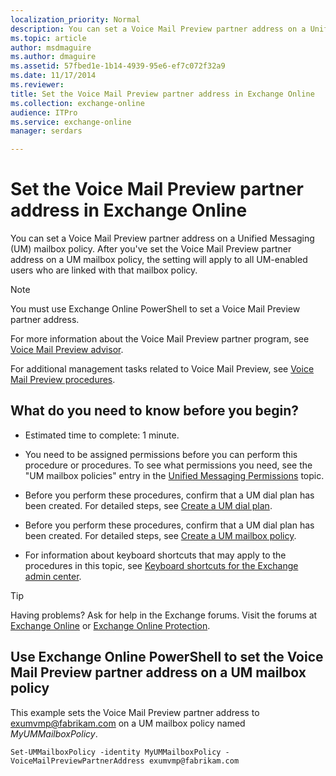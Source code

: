 ```yaml
---
localization_priority: Normal
description: You can set a Voice Mail Preview partner address on a Unified Messaging (UM) mailbox policy. After you've set the Voice Mail Preview partner address on a UM mailbox policy, the setting will apply to all UM-enabled users who are linked with that mailbox policy.
ms.topic: article
author: msdmaguire
ms.author: dmaguire
ms.assetid: 57fbed1e-1b14-4939-95e6-ef7c072f32a9
ms.date: 11/17/2014
ms.reviewer: 
title: Set the Voice Mail Preview partner address in Exchange Online
ms.collection: exchange-online
audience: ITPro
ms.service: exchange-online
manager: serdars

---
```


# Set the Voice Mail Preview partner address in Exchange Online

You can set a Voice Mail Preview partner address on a Unified Messaging (UM) mailbox policy. After you've set the Voice Mail Preview partner address on a UM mailbox policy, the setting will apply to all UM-enabled users who are linked with that mailbox policy.

> [!NOTE]
> You must use Exchange Online PowerShell to set a Voice Mail Preview partner address.

For more information about the Voice Mail Preview partner program, see [Voice Mail Preview advisor](voice-mail-preview-advisor.md).

For additional management tasks related to Voice Mail Preview, see [Voice Mail Preview procedures](voice-mail-preview-procedures.md).

## What do you need to know before you begin?

- Estimated time to complete: 1 minute.

- You need to be assigned permissions before you can perform this procedure or procedures. To see what permissions you need, see the "UM mailbox policies" entry in the [Unified Messaging Permissions](https://technet.microsoft.com/library/d326c3bc-8f33-434a-bf02-a83cc26a5498.aspx) topic.

- Before you perform these procedures, confirm that a UM dial plan has been created. For detailed steps, see [Create a UM dial plan](../../voice-mail-unified-messaging/connect-voice-mail-system/create-um-dial-plan.md).

- Before you perform these procedures, confirm that a UM dial plan has been created. For detailed steps, see [Create a UM mailbox policy](../../voice-mail-unified-messaging/set-up-voice-mail/create-um-mailbox-policy.md).

- For information about keyboard shortcuts that may apply to the procedures in this topic, see [Keyboard shortcuts for the Exchange admin center](../../accessibility/keyboard-shortcuts-in-admin-center.md).

> [!TIP]
> Having problems? Ask for help in the Exchange forums. Visit the forums at [Exchange Online](https://go.microsoft.com/fwlink/p/?linkId=267542) or [Exchange Online Protection](https://go.microsoft.com/fwlink/p/?linkId=285351).

## Use Exchange Online PowerShell to set the Voice Mail Preview partner address on a UM mailbox policy

This example sets the Voice Mail Preview partner address to exumvmp@fabrikam.com on a UM mailbox policy named _MyUMMailboxPolicy_.

```
Set-UMMailboxPolicy -identity MyUMMailboxPolicy -VoiceMailPreviewPartnerAddress exumvmp@fabrikam.com
```
